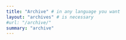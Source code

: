 ```yaml
---
title: "Archive" # in any language you want
layout: "archives" # is necessary
#url: "/archive/"
summary: "archive"
---
```

